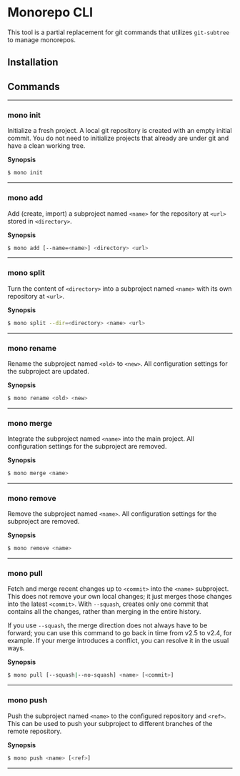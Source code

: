 # Monorepo CLI

This tool is a partial replacement for git commands that utilizes `git-subtree` to manage monorepos.

## Installation

## Commands

-------------

### mono init

Initialize a fresh project. A local git repository is created with an empty initial commit. You do not need to
initialize projects that already are under git and have a clean working tree.

**Synopsis**

```bash
$ mono init
```

-------------

### mono add

Add (create, import) a subproject named `<name>` for the repository at `<url>` stored in `<directory>`.

**Synopsis**

```bash
$ mono add [--name=<name>] <directory> <url>
```

-------------

### mono split

Turn the content of `<directory>` into a subproject named `<name>` with its own repository at `<url>`.

**Synopsis**

```bash
$ mono split --dir=<directory> <name> <url>
```

-------------

### mono rename

Rename the subproject named `<old>` to `<new>`. All configuration settings for the subproject are updated.

**Synopsis**

```bash
$ mono rename <old> <new>
```

-------------

### mono merge

Integrate the subproject named `<name>` into the main project. All configuration settings for the subproject are
removed.

**Synopsis**

```bash
$ mono merge <name>
```

-------------

### mono remove

Remove the subproject named `<name>`. All configuration settings for the subproject are removed.

**Synopsis**

```bash
$ mono remove <name>
```

-------------

### mono pull

Fetch and merge recent changes up to `<commit>` into the `<name>` subproject. This does not remove your own local
changes; it just merges those changes into the latest `<commit>`. With `--squash`, creates only one commit that contains
all the changes, rather than merging in the entire history.

If you use `--squash`, the merge direction does not always have to be forward; you can use this command to go back in
time from v2.5 to v2.4, for example. If your merge introduces a conflict, you can resolve it in the usual ways.

**Synopsis**

```bash
$ mono pull [--squash|--no-squash] <name> [<commit>]
```

-------------

### mono push

Push the subproject named `<name>` to the configured repository and `<ref>`. This can be used to push your subproject to
different branches of the remote repository.

**Synopsis**

```bash
$ mono push <name> [<ref>]
```

-------------
